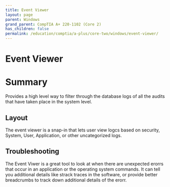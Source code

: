 ```yaml
---
title: Event Viewer
layout: page
parent: Windows
grand_parent: CompTIA A+ 220-1102 (Core 2)
has_children: false
permalink: /education/comptia/a-plus/core-two/windows/event-viewer/
---
```


# Event Viewer

# Summary

Provides a high level way to filter through the database logs of all the audits that have taken place in the system level.

## Layout

The event viewer is a snap-in that lets user view logcs based on security, System, User, Application, or other uncategorized logs.

## Troubleshooting

The Event Viwer is a great tool to look at when there are unexpected erorrs that occur in an application or the operating system commands. It can tell you additional details like strack traces in the software, or provide better breadcrumbs to track down additional details of the erorr.
